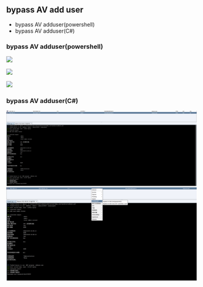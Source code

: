 ## bypass AV add user ##
* bypass AV adduser(powershell)
* bypass AV adduser(C#)
### bypass AV adduser(powershell) ###
![](image/show_text.png)

![](image/Sucess.png)

![](image/failed.png)

### bypass AV adduser(C#) ###
![](image/1.png)
![](image/2.png)
